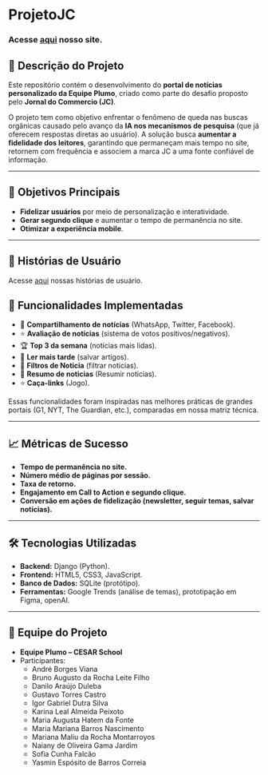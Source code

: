 # ProjetoJC
### Acesse [aqui](https://jcproject.azurewebsites.net/) nosso site.

## 📌 Descrição do Projeto
Este repositório contém o desenvolvimento do **portal de notícias personalizado da Equipe Plumo**, criado como parte do desafio proposto pelo **Jornal do Commercio (JC)**.  

O projeto tem como objetivo enfrentar o fenômeno de queda nas buscas orgânicas causado pelo avanço da **IA nos mecanismos de pesquisa** (que já oferecem respostas diretas ao usuário). A solução busca **aumentar a fidelidade dos leitores**, garantindo que permaneçam mais tempo no site, retornem com frequência e associem a marca JC a uma fonte confiável de informação.

---

## 🎯 Objetivos Principais
- **Fidelizar usuários** por meio de personalização e interatividade.  
- **Gerar segundo clique** e aumentar o tempo de permanência no site.
- **Otimizar a experiência mobile**.  

---

## 📖 Histórias de Usuário

Acesse [aqui](https://docs.google.com/document/d/1mwm4nb6xFgJM3tm10Y9zcyyIu7CfqOX0JvPXR5SX3ro/edit?usp=sharing) nossas histórias de usuário.

## 🚀 Funcionalidades Implementadas
- 📌 **Compartilhamento de notícias** (WhatsApp, Twitter, Facebook).  
- ⭐ **Avaliação de notícias** (sistema de votos positivos/negativos).  
- 🏆 **Top 3 da semana** (notícias mais lidas).  
- 📑 **Ler mais tarde** (salvar artigos).
- 📑 **Filtros de Noticia** (filtrar noticias).
- 📌 **Resumo de noticias** (Resumir noticias).
- ⭐ **Caça-links** (Jogo).

Essas funcionalidades foram inspiradas nas melhores práticas de grandes portais (G1, NYT, The Guardian, etc.), comparadas em nossa matriz técnica.

---

## 📈 Métricas de Sucesso
- **Tempo de permanência no site.**  
- **Número médio de páginas por sessão.**  
- **Taxa de retorno.**  
- **Engajamento em Call to Action e segundo clique.**  
- **Conversão em ações de fidelização (newsletter, seguir temas, salvar notícias).**

---

## 🛠️ Tecnologias Utilizadas
- **Backend:** Django (Python).  
- **Frontend:** HTML5, CSS3, JavaScript.  
- **Banco de Dados:** SQLite (protótipo).  
- **Ferramentas:** Google Trends (análise de temas), prototipação em Figma, openAI.

---

## 👥 Equipe do Projeto
- **Equipe Plumo – CESAR School**  
- Participantes:
  - André Borges Viana
  - Bruno Augusto da Rocha Leite Filho
  - Danilo Araújo Duleba
  - Gustavo Torres Castro
  - Igor Gabriel Dutra Silva
  - Karina Leal Almeida Peixoto
  - Maria Augusta Hatem da Fonte
  - Maria Mariana Barros Nascimento
  - Mariana Maliu da Rocha Montarroyos
  - Naiany de Oliveira Gama Jardim
  - Sofia Cunha Falcão
  - Yasmin Espósito de Barros Correia
